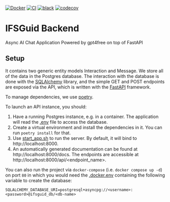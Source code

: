 [![Docker](https://badgen.net/badge/icon/docker?icon=docker&label)](https://https://docker.com/)
[![CI](https://github.com/agn-7/ifsguid-backend/workflows/build/badge.svg)](https://github.com/agn-7/ifsguid-backend/actions/workflows/github-actions.yml)
[![black](https://img.shields.io/badge/code%20style-black-000000.svg)](https://github.com/ambv/black)
[![codecov](https://codecov.io/gh/agn-7/ifsguid-backend/graph/badge.svg?token=RGwuSevG8u)](https://codecov.io/gh/agn-7/ifsguid-backend)

# IFSGuid Backend
Async AI Chat Application Powered by gpt4free on top of FastAPI

## Setup
It contains two generic entity models Interaction and Message.
We store all of the data in the Postgres database.
The interaction with the database is done with the [SQLAlchemy](https://www.sqlalchemy.org/) library, and the simple GET and POST endpoints are exposed via the API, which is written with the [FastAPI](https://fastapi.tiangolo.com/) framework.

To manage dependencies, we use [poetry](https://python-poetry.org/).

To launch an API instance, you should:
1. Have a running Postgres instance, e.g. in a container. The application will read the [.env](/.env) file to access the database.
2. Create a virtual environment and install the dependencies in it. You can run `poetry install` for that.
3. Use [start_app.sh](/start_app.sh) to run the server. By default, it will bind to http://localhost:8000.
4. An automatically generated documentation can be found at http://localhost:8000/docs. The endpoints are accessible at http://localhost:8000/api/<endpoint_name>.

You can also run the project via `docker-compose` (i.e. `docker compose up -d`) on port `80` in which you would need the [.docker.env](/.docker.env) containing the following variable to create the database:

```
SQLALCHEMY_DATABASE_URI=postgresql+asyncpg://<username>:<password>@ifsguid_db/<db-name>
```
